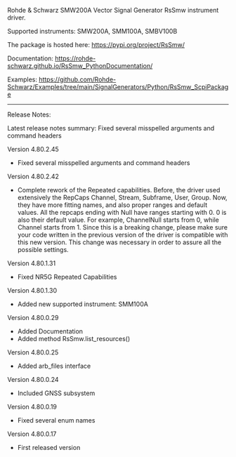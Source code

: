 Rohde & Schwarz SMW200A Vector Signal Generator RsSmw instrument driver.

Supported instruments: SMW200A, SMM100A, SMBV100B

The package is hosted here: https://pypi.org/project/RsSmw/

Documentation: https://rohde-schwarz.github.io/RsSmw_PythonDocumentation/

Examples: https://github.com/Rohde-Schwarz/Examples/tree/main/SignalGenerators/Python/RsSmw_ScpiPackage

----------------------------------------------------------------------------------

Release Notes:

Latest release notes summary: Fixed several misspelled arguments and command headers

Version 4.80.2.45

- Fixed several misspelled arguments and command headers

Version 4.80.2.42

- Complete rework of the Repeated capabilities. Before, the driver used extensively the RepCaps Channel, Stream, Subframe, User, Group. Now, they have more fitting names, and also proper ranges and default values.
All the repcaps ending with Null have ranges starting with 0. 0 is also their default value.
For example, ChannelNull starts from 0, while Channel starts from 1. Since this is a breaking change, please make sure your code written in the previous version of the driver is compatible with this new version.
This change was necessary in order to assure all the possible settings.

Version 4.80.1.31

- Fixed NR5G Repeated Capabilities

Version 4.80.1.30

- Added new supported instrument: SMM100A

Version 4.80.0.29

- Added Documentation
- Added method RsSmw.list_resources()

Version 4.80.0.25

- Added arb_files interface

Version 4.80.0.24

- Included GNSS subsystem

Version 4.80.0.19

- Fixed several enum names

Version 4.80.0.17

- First released version